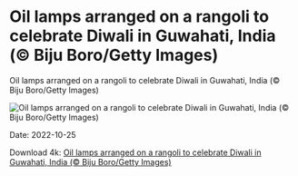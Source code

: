 # Oil lamps arranged on a rangoli to celebrate Diwali in Guwahati, India (© Biju Boro/Getty Images)

Oil lamps arranged on a rangoli to celebrate Diwali in Guwahati, India (© Biju Boro/Getty Images)

![Oil lamps arranged on a rangoli to celebrate Diwali in Guwahati, India (© Biju Boro/Getty Images)](https://bing.com/th?id=OHR.GuwahatiDiwali_EN-US3454357880_UHD.jpg&w=1024&h=576)

Date: 2022-10-25

Download 4k: [Oil lamps arranged on a rangoli to celebrate Diwali in Guwahati, India (© Biju Boro/Getty Images)](https://bing.com/th?id=OHR.GuwahatiDiwali_EN-US3454357880_UHD.jpg)

